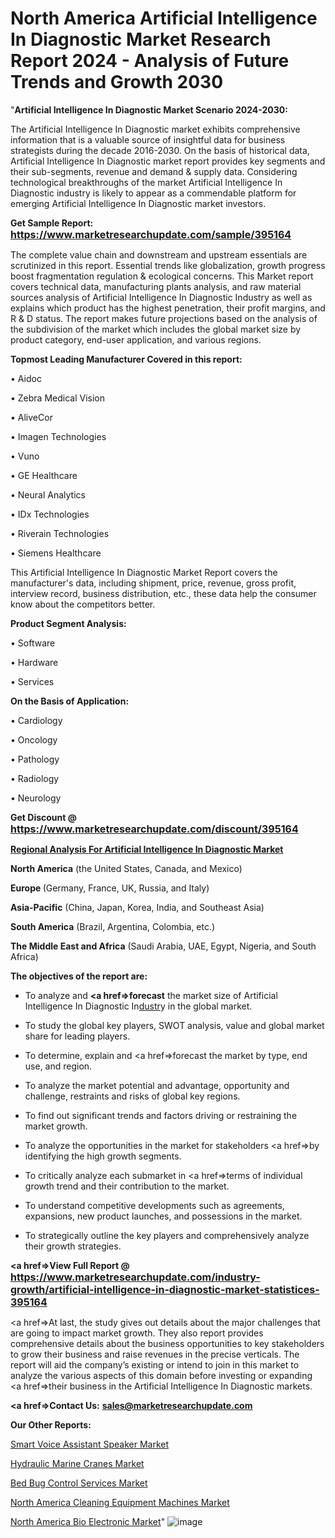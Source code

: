 # North America Artificial Intelligence In Diagnostic Market Research Report 2024 - Analysis of Future Trends and Growth 2030
"<strong>Artificial Intelligence In Diagnostic Market Scenario 2024-2030:</strong>

The Artificial Intelligence In Diagnostic market exhibits comprehensive information that is a valuable source of insightful data for business strategists during the decade 2016-2030. On the basis of historical data, Artificial Intelligence In Diagnostic market report provides key segments and their sub-segments, revenue and demand &amp; supply data. Considering technological breakthroughs of the market Artificial Intelligence In Diagnostic industry is likely to appear as a commendable platform for emerging Artificial Intelligence In Diagnostic market investors.

<strong>Get Sample Report: <a href=https://www.marketresearchupdate.com/sample/395164><font size=3 color=#0000ff>https://www.marketresearchupdate.com/sample/395164</font></a></strong>

The complete value chain and downstream and upstream essentials are scrutinized in this report. Essential trends like globalization, growth progress boost fragmentation regulation &amp; ecological concerns. This Market report covers technical data, manufacturing plants analysis, and raw material sources analysis of Artificial Intelligence In Diagnostic Industry as well as explains which product has the highest penetration, their profit margins, and R & D status. The report makes future projections based on the analysis of the subdivision of the market which includes the global market size by product category, end-user application, and various regions.

<strong>Topmost Leading Manufacturer Covered in this report:</strong>

• Aidoc

• Zebra Medical Vision

• AliveCor

• Imagen Technologies

• Vuno

• GE Healthcare

• Neural Analytics

• IDx Technologies

• Riverain Technologies

• Siemens Healthcare

This Artificial Intelligence In Diagnostic Market Report covers the manufacturer's data, including shipment, price, revenue, gross profit, interview record, business distribution, etc., these data help the consumer know about the competitors better.

<strong>Product Segment Analysis: </strong>

• Software

• Hardware

• Services

<strong>On the Basis of Application:</strong>

• Cardiology

• Oncology

• Pathology

• Radiology

• Neurology

<strong>Get Discount @ <a href=https://www.marketresearchupdate.com/discount/395164><font size=3 color=#0000ff>https://www.marketresearchupdate.com/discount/395164</font></a></strong>

<strong><u><b>Regional Analysis For Artificial Intelligence In Diagnostic Market</b></u></strong>

<strong><b>North America</b></strong> (the United States, Canada, and Mexico)

<strong><b>Europe </b></strong>(Germany, France, UK, Russia, and Italy)

<strong><b>Asia-Pacific</b></strong> (China, Japan, Korea, India, and Southeast Asia)

<strong><b>South America</b></strong> (Brazil, Argentina, Colombia, etc.)

<strong><b>The Middle East and Africa</b></strong> (Saudi Arabia, UAE, Egypt, Nigeria, and South Africa)

<strong><b>The objectives of the report are:</b></strong>

- To analyze and <strong><a href=><strong>forecast</strong></a></strong> the market size of Artificial Intelligence In Diagnostic In<a href=ASDF991299>dustr</a>y in the global market.

- To study the global key players, SWOT analysis, value and global market share for leading players.

- To determine, explain and <a href=>forecast</a> the market by type, end use, and region.

- To analyze the market potential and advantage, opportunity and challenge, restraints and risks of global key regions.

- To find out significant trends and factors driving or restraining the market growth.

- To analyze the opportunities in the market for stakeholders <a href=>by</a> identifying the high growth segments.

- To critically analyze each submarket in <a href=>terms</a> of individual growth trend and their contribution to the market.

- To understand competitive developments such as agreements, expansions, new product launches, and possessions in the market.

- To strategically outline the key players and comprehensively analyze their growth strategies.

<strong><a href=>View Full Report</a> @ <a href=https://www.marketresearchupdate.com/industry-growth/artificial-intelligence-in-diagnostic-market-statistices-395164><font size=3 color=#0000ff>https://www.marketresearchupdate.com/industry-growth/artificial-intelligence-in-diagnostic-market-statistices-395164</font></a></strong>

<a href=>At last,</a> the study gives out details about the major challenges that are going to impact market growth. They also report provides comprehensive details about the business opportunities to key stakeholders to grow their business and raise revenues in the precise verticals. The report will aid the company’s existing or intend to join in this market to analyze the various aspects of this domain before investing or expanding <a href=>their</a> business in the Artificial Intelligence In Diagnostic markets.

<strong><a href=>Contact Us:</a></strong>
<strong>sales@marketresearchupdate.com</strong>

<strong>Our Other Reports:</strong>

<a href=https://www.linkedin.com/pulse/smart-voice-assistant-speaker-market-analysis-understanding>Smart Voice Assistant Speaker Market</a>

<a href=https://www.linkedin.com/pulse/hydraulic-marine-cranes-market-size-analysis-leading-manufacturers>Hydraulic Marine Cranes Market</a>

<a href=https://www.linkedin.com/pulse/bed-bug-control-services-market-2024>Bed Bug Control Services Market</a>

<a href=https://www.linkedin.com/pulse/north-america-cleaning-equipment-machines-market>North America Cleaning Equipment Machines Market</a>

<a href=https://www.linkedin.com/pulse/north-america-bio-electronic-market-analysis>North America Bio Electronic Market</a>"
![image](https://github.com/johnrobertjr/Market-Research-Update/assets/154120476/0444ee62-cb62-40ac-aae8-a4b961b676b1)
